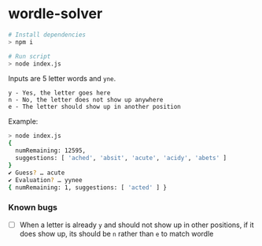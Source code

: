 # wordle-solver

```bash
# Install dependencies
> npm i

# Run script
> node index.js
```

Inputs are 5 letter words and `yne`.

```
y - Yes, the letter goes here
n - No, the letter does not show up anywhere
e - The letter should show up in another position
```

Example:

```bash
> node index.js
{
  numRemaining: 12595,
  suggestions: [ 'ached', 'absit', 'acute', 'acidy', 'abets' ]
}
✔ Guess? … acute
✔ Evaluation? … yynee
{ numRemaining: 1, suggestions: [ 'acted' ] }
```

### Known bugs

- [ ] When a letter is already `y` and should not show up in other positions, if it does show up, its should be `n` rather than `e` to match wordle
